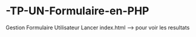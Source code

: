 # -TP-UN-Formulaire-en-PHP
Gestion Formulaire Utilisateur
Lancer index.html --> pour voir les resultats
